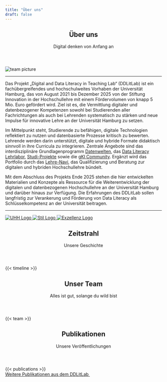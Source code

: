 ```yaml
---
title: "Über uns"
draft: false
---
```


<section>
    <header class="section-header">
        <h1 class="section-title">Über uns</h1>
        <p class="section-subtitle">Digital denken von Anfang an</p>
    </header>
    <div class="image-full-page">
        <img src="/images/team/_gruppenbild_cropped.jpg" alt="team picture">
    </div>
    <!-- <div class="wide-image">
    <img src="/images/team/_gruppenbild.jpg" alt="team picture">
    </div> -->
    <article class="about-text-wide">
        <hr>
        <p class="about-text-wide-paragraph">Das Projekt „Digital and Data Literacy in Teaching Lab“ (DDLitLab) ist ein fachübergreifendes und hochschulweites Vorhaben der Universität Hamburg, das von August 2021 bis Dezember 2025 von der Stiftung Innovation in der Hochschullehre mit einem Fördervolumen von knapp 5 Mio. Euro gefördert wird. Ziel ist es, die Vermittlung digitaler und datenbezogener Kompetenzen sowohl bei Studierenden aller Fachrichtungen als auch bei Lehrenden systematisch zu stärken und neue Impulse für innovative Lehre an der Universität Hamburg zu setzen.</p>
        <p>Im Mittelpunkt steht, Studierende zu befähigen, digitale Technologien reflektiert zu nutzen und datenbasierte Prozesse kritisch zu bewerten. Lehrende werden darin unterstützt, digitale und hybride Formate didaktisch sinnvoll in ihre Curricula zu integrieren. Zentrale Angebote sind das interdisziplinäre Grundlagenprogramm <a class="hover-fx-text-intern" href="/datenwelten">Datenwelten</a>, das <a href="/lehrlabore">Data Literacy Lehrlabor</a>, <a href="/studiprojekte">Studi-Projekte</a> sowie die <a href="/gkicommunity">gKI Community</a>. Ergänzt wird das Portfolio durch das <a href="https://www.uni-hamburg.de/lehre-navi/lehrende.html">Lehre-Navi</a>, das Qualifizierung und Beratung zur digitalen und hybriden Hochschullehre bündelt.</p>
        <p>Mit dem Abschluss des Projekts Ende 2025 stehen die hier entwickelten Materialien und Konzepte als Ressource für die Weiterentwicklung der digitalen und datenbezogenen Hochschullehre an der Universität Hamburg und darüber hinaus zur Verfügung. Die Erfahrungen des DDLitLab sollen langfristig zur Verankerung und Förderung von Data Literacy als Schlüsselkompetenz an der Universität beitragen.</p>
        <hr>
    </article>
    <div class="logo-grid logo-grid-ddlitlab">
        <a href="https://www.uni-hamburg.de/">
        <img src="/images/logos-external/partner_uhh.svg" alt="UHH Logo">
        </a>
        <a href="https://stiftung-hochschullehre.de/">
        <img src="/images/logos-external/partner_stil.svg" alt="Stil Logo">
        </a>
        <a href="https://www.uni-hamburg.de/exzellenz.html">
        <img src="/images/logos-external/partner_exzellenz.png" alt="Exzellenz Logo">
        </a>
    </div>      
</section>

<section>
    <header class="section-header">
        <h1 class="section-title">Zeitstrahl</h1>
        <p class="section-subtitle">Unsere Geschichte</p>
    </header>
    {{< timeline >}}
</section>

<section class="background-pattern" id="team">
    <header class="section-header">
        <h1 class="section-title">Unser Team</h1>
        <p class="section-subtitle">Alles ist gut, solange du wild bist</p>
    </header>
    <div class="team-grid">
        {{< team >}}
        </div>
</section>


<section id="publications">
    <header class="section-header">
        <h1 class="section-title">Publikationen</h1>
        <p class="section-subtitle">Unsere Veröffentlichungen</p>
    </header>
    <div class="publication-grid dw-background">
        {{< publications >}}
    </div>
    <div class="publications-more">      
        <a class="hover-fx publications-more" href="https://www.fis.uni-hamburg.de/publikationen.html?q=DDLitLab&order=publicationYear&orderBy=descending&treffer=10&publishedAfterDate=&publishedBeforeDate=" target="_blank">
        Weitere Publikationen aus dem DDLitLab
        <i class='codicon codicon-arrow-right' style='font-size: 1.6rem; transform: rotate(-45deg); display: inline-block; font-weight: 1000'></i>    
        </a>
    </div>
</section>


